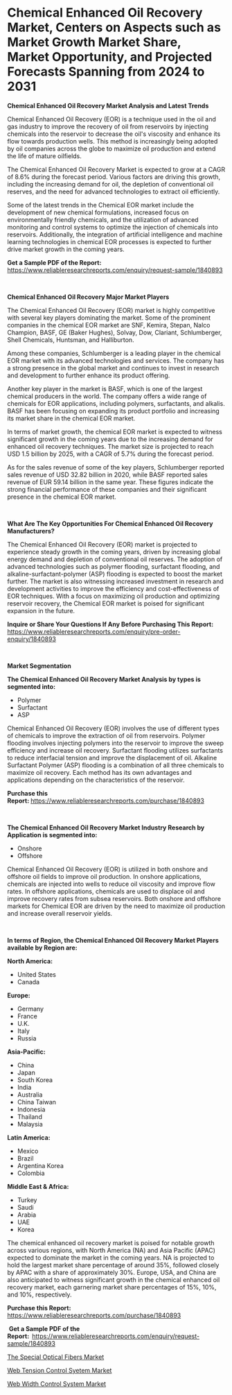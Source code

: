 <p><h1>Chemical Enhanced Oil Recovery Market, Centers on Aspects such as Market Growth Market Share, Market Opportunity, and Projected Forecasts Spanning from 2024 to 2031</h1></p><p><strong>Chemical Enhanced Oil Recovery Market Analysis and Latest Trends</strong></p>
<p><p>Chemical Enhanced Oil Recovery (EOR) is a technique used in the oil and gas industry to improve the recovery of oil from reservoirs by injecting chemicals into the reservoir to decrease the oil's viscosity and enhance its flow towards production wells. This method is increasingly being adopted by oil companies across the globe to maximize oil production and extend the life of mature oilfields.</p><p>The Chemical Enhanced Oil Recovery Market is expected to grow at a CAGR of 8.6% during the forecast period. Various factors are driving this growth, including the increasing demand for oil, the depletion of conventional oil reserves, and the need for advanced technologies to extract oil efficiently.</p><p>Some of the latest trends in the Chemical EOR market include the development of new chemical formulations, increased focus on environmentally friendly chemicals, and the utilization of advanced monitoring and control systems to optimize the injection of chemicals into reservoirs. Additionally, the integration of artificial intelligence and machine learning technologies in chemical EOR processes is expected to further drive market growth in the coming years.</p></p>
<p><strong>Get a Sample PDF of the Report:&nbsp;</strong> <a href="https://www.reliableresearchreports.com/enquiry/request-sample/1840893">https://www.reliableresearchreports.com/enquiry/request-sample/1840893</a></p>
<p>&nbsp;</p>
<p><strong>Chemical Enhanced Oil Recovery Major Market Players</strong></p>
<p><p>The Chemical Enhanced Oil Recovery (EOR) market is highly competitive with several key players dominating the market. Some of the prominent companies in the chemical EOR market are SNF, Kemira, Stepan, Nalco Champion, BASF, GE (Baker Hughes), Solvay, Dow, Clariant, Schlumberger, Shell Chemicals, Huntsman, and Halliburton.</p><p>Among these companies, Schlumberger is a leading player in the chemical EOR market with its advanced technologies and services. The company has a strong presence in the global market and continues to invest in research and development to further enhance its product offering.</p><p>Another key player in the market is BASF, which is one of the largest chemical producers in the world. The company offers a wide range of chemicals for EOR applications, including polymers, surfactants, and alkalis. BASF has been focusing on expanding its product portfolio and increasing its market share in the chemical EOR market.</p><p>In terms of market growth, the chemical EOR market is expected to witness significant growth in the coming years due to the increasing demand for enhanced oil recovery techniques. The market size is projected to reach USD 1.5 billion by 2025, with a CAGR of 5.7% during the forecast period.</p><p>As for the sales revenue of some of the key players, Schlumberger reported sales revenue of USD 32.82 billion in 2020, while BASF reported sales revenue of EUR 59.14 billion in the same year. These figures indicate the strong financial performance of these companies and their significant presence in the chemical EOR market.</p></p>
<p>&nbsp;</p>
<p><strong>What Are The Key Opportunities For Chemical Enhanced Oil Recovery Manufacturers?</strong></p>
<p><p>The Chemical Enhanced Oil Recovery (EOR) market is projected to experience steady growth in the coming years, driven by increasing global energy demand and depletion of conventional oil reserves. The adoption of advanced technologies such as polymer flooding, surfactant flooding, and alkaline-surfactant-polymer (ASP) flooding is expected to boost the market further. The market is also witnessing increased investment in research and development activities to improve the efficiency and cost-effectiveness of EOR techniques. With a focus on maximizing oil production and optimizing reservoir recovery, the Chemical EOR market is poised for significant expansion in the future.</p></p>
<p><strong>Inquire or Share Your Questions If Any Before Purchasing This Report:</strong> <a href="https://www.reliableresearchreports.com/enquiry/pre-order-enquiry/1840893">https://www.reliableresearchreports.com/enquiry/pre-order-enquiry/1840893</a></p>
<p>&nbsp;</p>
<p><strong>Market Segmentation</strong></p>
<p><strong>The Chemical Enhanced Oil Recovery Market Analysis by types is segmented into:</strong></p>
<p><ul><li>Polymer</li><li>Surfactant</li><li>ASP</li></ul></p>
<p><p>Chemical Enhanced Oil Recovery (EOR) involves the use of different types of chemicals to improve the extraction of oil from reservoirs. Polymer flooding involves injecting polymers into the reservoir to improve the sweep efficiency and increase oil recovery. Surfactant flooding utilizes surfactants to reduce interfacial tension and improve the displacement of oil. Alkaline Surfactant Polymer (ASP) flooding is a combination of all three chemicals to maximize oil recovery. Each method has its own advantages and applications depending on the characteristics of the reservoir.</p></p>
<p><strong>Purchase this Report:&nbsp;</strong><a href="https://www.reliableresearchreports.com/purchase/1840893">https://www.reliableresearchreports.com/purchase/1840893</a></p>
<p>&nbsp;</p>
<p><strong>The Chemical Enhanced Oil Recovery Market Industry Research by Application is segmented into:</strong></p>
<p><ul><li>Onshore</li><li>Offshore</li></ul></p>
<p><p>Chemical Enhanced Oil Recovery (EOR) is utilized in both onshore and offshore oil fields to improve oil production. In onshore applications, chemicals are injected into wells to reduce oil viscosity and improve flow rates. In offshore applications, chemicals are used to displace oil and improve recovery rates from subsea reservoirs. Both onshore and offshore markets for Chemical EOR are driven by the need to maximize oil production and increase overall reservoir yields.</p></p>
<p>&nbsp;</p>
<p><strong>In terms of Region, the Chemical Enhanced Oil Recovery Market Players available by Region are:</strong></p>
<p>
    <p> <strong> North America: </strong>
        <ul>
            <li>United States</li>
            <li>Canada</li>
        </ul>
        </p> 
    <p> <strong> Europe: </strong>
        <ul>
            <li>Germany</li>
            <li>France</li>
            <li>U.K.</li>
            <li>Italy</li>
            <li>Russia</li>
        </ul>
        </p> 
    <p> <strong> Asia-Pacific: </strong>
        <ul>
            <li>China</li>
            <li>Japan</li>
            <li>South Korea</li>
            <li>India</li>
            <li>Australia</li>
            <li>China Taiwan</li>
            <li>Indonesia</li>
            <li>Thailand</li>
            <li>Malaysia</li>
        </ul>
        </p> 
    <p> <strong> Latin America: </strong>
        <ul>
            <li>Mexico</li>
            <li>Brazil</li>
            <li>Argentina Korea</li>
            <li>Colombia</li>
        </ul>
        </p> 
    <p> <strong> Middle East & Africa: </strong>
        <ul>
            <li>Turkey</li>
            <li>Saudi</li>
            <li>Arabia</li>
            <li>UAE</li>
            <li>Korea</li>
        </ul>
    </p>
    </p>
<p><p>The chemical enhanced oil recovery market is poised for notable growth across various regions, with North America (NA) and Asia Pacific (APAC) expected to dominate the market in the coming years. NA is projected to hold the largest market share percentage of around 35%, followed closely by APAC with a share of approximately 30%. Europe, USA, and China are also anticipated to witness significant growth in the chemical enhanced oil recovery market, each garnering market share percentages of 15%, 10%, and 10%, respectively.</p></p>
<p><strong>Purchase this Report: </strong><a href="https://www.reliableresearchreports.com/purchase/1840893">https://www.reliableresearchreports.com/purchase/1840893</a></p>
<p>&nbsp;<strong>Get a Sample PDF of the Report:&nbsp;&nbsp;</strong><a href="https://www.reliableresearchreports.com/enquiry/request-sample/1840893">https://www.reliableresearchreports.com/enquiry/request-sample/1840893</a></p>
<p><strong></strong></p>
<p><p><a href="https://view.publitas.com/reportprime-1/the-special-optical-fibers-market-centers-on-aspects-such-as-market-growth-market-share-market-opportunity-and-projected-forecasts-spanning-from-2024-to-2031/">The Special Optical Fibers Market</a></p><p><a href="https://view.publitas.com/reportprime-1/web-tension-control-syetem-market-size-focuses-on-market-dynamics-in-depth-analysis-and-future-projections-of-its-market-forecasted-for-period-from-2024-to-2031/">Web Tension Control Syetem Market</a></p><p><a href="https://view.publitas.com/reportprime-1/web-width-control-system-market-research-report-the-key-to-successful-business-strategy-forecasted-for-period-from-2024-2031/">Web Width Control System Market</a></p></p>